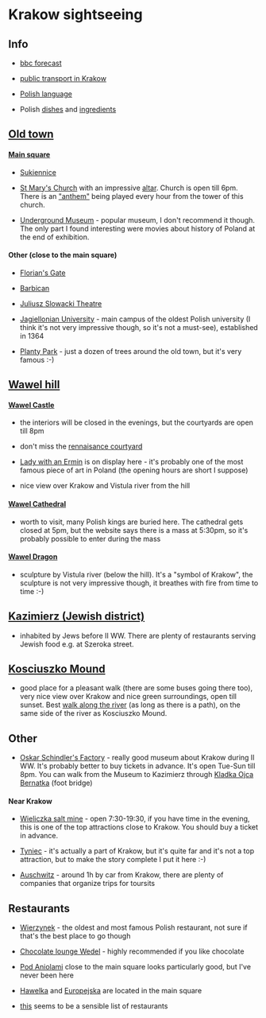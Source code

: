 # Krakow sightseeing

## Info

* [bbc forecast](http://www.bbc.co.uk/weather/3094802)

* [public transport in Krakow](http://krakow.jakdojade.pl/)

* [Polish language](http://www.bbc.co.uk/languages/polish/soap/facts.shtml)

* Polish [dishes](https://www.buzzfeed.com/jessicamisener/proof-polish-food-isnt-all-disgusting) and [ingredients](http://www.tastingpoland.com/food/polish_food_ingredients.html)


## [Old town](https://en.wikipedia.org/wiki/Krak%C3%B3w_Old_Town)

#### [Main square](https://en.wikipedia.org/wiki/Main_Square,_Krak%C3%B3w)

* [Sukiennice](https://en.wikipedia.org/wiki/Krak%C3%B3w_Cloth_Hall)

* [St Mary's Church](https://en.wikipedia.org/wiki/St._Mary%27s_Basilica,_Krak%C3%B3w) with an impressive [altar](https://en.wikipedia.org/wiki/File:Altar_of_Veit_Stoss,_St._Mary%27s_Church,_Krakow,_Poland.jpg). Church is open till 6pm. There is an ["anthem"](https://en.wikipedia.org/wiki/St._Mary%27s_Trumpet_Call) being played every hour from the tower of this church.

* [Underground Museum](https://en.wikipedia.org/wiki/Rynek_Underground_permanent_exhibition) - popular museum, I don't recommend it though. The only part I found interesting were movies about history of Poland at the end of exhibition.

#### Other (close to the main square)

* [Florian's Gate](https://en.wikipedia.org/wiki/St._Florian%27s_Gate)

* [Barbican](https://en.wikipedia.org/wiki/Krak%C3%B3w_Barbican)

* [Juliusz Slowacki Theatre](https://en.wikipedia.org/wiki/Juliusz_S%C5%82owacki_Theatre)

* [Jagiellonian University](https://en.wikipedia.org/wiki/Jagiellonian_University) - main campus of the oldest Polish university (I think it's not very impressive though, so it's not a must-see), established in 1364

* [Planty Park](https://en.wikipedia.org/wiki/Planty_Park) - just a dozen of trees around the old town, but it's very famous :-)

## [Wawel hill](https://en.wikipedia.org/wiki/Wawel)

#### [Wawel Castle](https://en.wikipedia.org/wiki/Wawel_Castle)

* the interiors will be closed in the evenings, but the courtyards are open till 8pm

* don't miss the [rennaisance courtyard](https://en.wikipedia.org/wiki/Wawel#/media/File:Wawel_Krakow_June_2006_002.jpg)

* [Lady with an Ermin](https://en.wikipedia.org/wiki/Lady_with_an_Ermine) is on display here - it's probably one of the most famous piece of art in Poland (the opening hours are short I suppose)

* nice view over Krakow and Vistula river from the hill

#### [Wawel Cathedral](https://en.wikipedia.org/wiki/Wawel_Cathedral)

* worth to visit, many Polish kings are buried here. The cathedral gets closed at 5pm, but the website says there is a mass at 5:30pm, so it's probably possible to enter during the mass

#### [Wawel Dragon](https://en.wikipedia.org/wiki/Wawel_Dragon)

* sculpture by Vistula river (below the hill). It's a "symbol of Krakow", the sculpture is not very impressive though, it breathes with fire from time to time :-)

## [Kazimierz (Jewish district)](https://en.wikipedia.org/wiki/Kazimierz)

* inhabited by Jews before II WW. There are plenty of restaurants serving Jewish food e.g. at Szeroka street.

## [Kosciuszko Mound]( https://en.wikipedia.org/wiki/Ko%C5%9Bciuszko_Mound)

* good place for a pleasant walk (there are some buses going there too), very nice view over Krakow and nice green surroundings, open till sunset. Best [walk along the river](https://en.wikipedia.org/wiki/Vistulan_Boulevards_in_Krak%C3%B3w) (as long as there is a path), on the same side of the river as Kosciuszko Mound.

## Other

* [Oskar Schindler's Factory](http://www.mhk.pl/branches/oskar-schindlers-factory) -  really good museum about Krakow during II WW. It's probably better to buy tickets in advance. It's open Tue-Sun till 8pm. You can walk from the Museum to Kazimierz through [Kladka Ojca Bernatka](https://pl.wikipedia.org/wiki/K%C5%82adka_Ojca_Bernatka#/media/File:Bernatek_footbridge_(view_from_W_at_night),_Krakow,_Poland.jpg) (foot bridge)

#### Near Krakow

* [Wieliczka salt mine](https://en.wikipedia.org/wiki/Wieliczka_Salt_Mine) - open 7:30-19:30, if you have time in the evening, this is one of the top attractions close to Krakow. You should buy a ticket in advance.

* [Tyniec](https://en.wikipedia.org/wiki/Tyniec) - it's actually a part of Krakow, but it's quite far and it's not a top attraction, but to make the story complete I put it here :-)

* [Auschwitz](https://en.wikipedia.org/wiki/Auschwitz_concentration_camp) - around 1h by car from Krakow, there are plenty of companies that organize trips for toursits

## Restaurants

* [Wierzynek](http://en.wierzynek.pl/) - the oldest and most famous Polish restaurant, not sure if that's the best place to go though

* [Chocolate lounge Wedel](https://www.wedelpijalnie.pl/en/chocolaterias?city=Cracow) - highly recommended if you like chocolate

* [Pod Aniolami](http://www.podaniolami.pl/en) close to the main square looks particularly good, but I've never been here

* [Hawelka](http://en.hawelka.pl/) and [Europejska](http://www.europejska.pl/en/) are located in the main square

* [this](http://theculturetrip.com/europe/poland/articles/krakow-s-10-best-cultural-restaurants-from-local-eats-to-fine-dining/) seems to be a sensible list of restaurants
